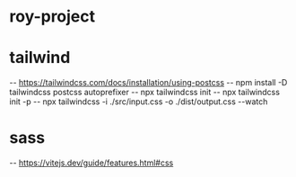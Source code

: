 # roy-project

# tailwind 
-- https://tailwindcss.com/docs/installation/using-postcss
-- npm install -D tailwindcss postcss autoprefixer
-- npx tailwindcss init
-- npx tailwindcss init -p
-- npx tailwindcss -i ./src/input.css -o ./dist/output.css --watch
# sass
-- https://vitejs.dev/guide/features.html#css
